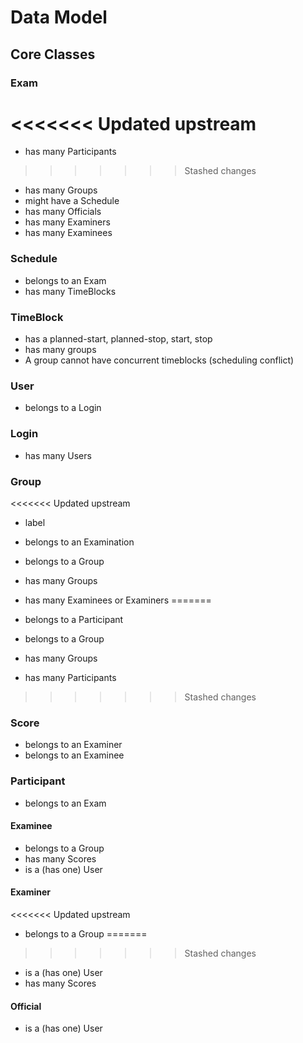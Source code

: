 # Data Model

## Core Classes

### Exam

<<<<<<< Updated upstream
=======
- has many Participants
>>>>>>> Stashed changes
- has many Groups
- might have a Schedule
- has many Officials
- has many Examiners
- has many Examinees

### Schedule

- belongs to an Exam
- has many TimeBlocks

### TimeBlock

- has a planned-start, planned-stop, start, stop
- has many groups
- A group cannot have concurrent timeblocks (scheduling conflict)

### User

- belongs to a Login

### Login

- has many Users

### Group

<<<<<<< Updated upstream
- label

- belongs to an Examination
- belongs to a Group
- has many Groups
- has many Examinees or Examiners
=======
- belongs to a Participant
- belongs to a Group
- has many Groups
- has many Participants
>>>>>>> Stashed changes

### Score

- belongs to an Examiner
- belongs to an Examinee

### Participant

- belongs to an Exam

#### Examinee

- belongs to a Group
- has many Scores
- is a (has one) User

#### Examiner

<<<<<<< Updated upstream
- belongs to a Group
=======
>>>>>>> Stashed changes
- is a (has one) User
- has many Scores

#### Official 

- is a (has one) User

